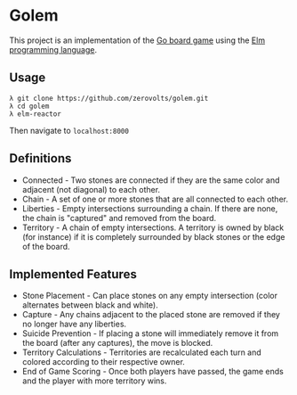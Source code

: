 # Golem

This project is an implementation of the [Go board game](<https://en.wikipedia.org/wiki/Go_(game)>) using the [Elm programming language](http://elm-lang.org/).

## Usage

```console
λ git clone https://github.com/zerovolts/golem.git
λ cd golem
λ elm-reactor
```

Then navigate to `localhost:8000`

## Definitions

* Connected - Two stones are connected if they are the same color and adjacent (not diagonal) to each other.
* Chain - A set of one or more stones that are all connected to each other.
* Liberties - Empty intersections surrounding a chain. If there are none, the chain is "captured" and removed from the board.
* Territory - A chain of empty intersections. A territory is owned by black (for instance) if it is completely surrounded by black stones or the edge of the board.

## Implemented Features

* Stone Placement - Can place stones on any empty intersection (color alternates between black and white).
* Capture - Any chains adjacent to the placed stone are removed if they no longer have any liberties.
* Suicide Prevention - If placing a stone will immediately remove it from the board (after any captures), the move is blocked.
* Territory Calculations - Territories are recalculated each turn and colored according to their respective owner.
* End of Game Scoring - Once both players have passed, the game ends and the player with more territory wins.
